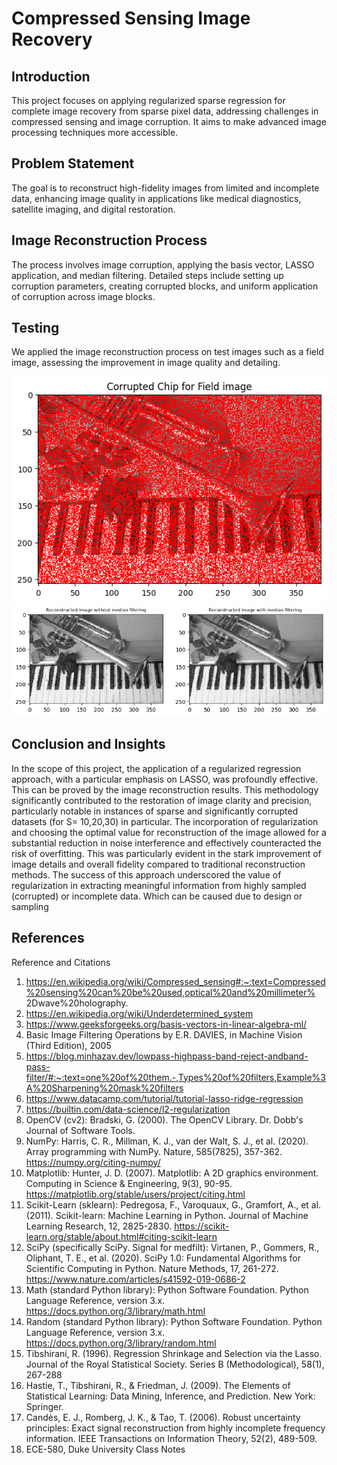 # Compressed Sensing Image Recovery

## Introduction
This project focuses on applying regularized sparse regression for complete image recovery from sparse pixel data, addressing challenges in compressed sensing and image corruption. It aims to make advanced image processing techniques more accessible.

## Problem Statement
The goal is to reconstruct high-fidelity images from limited and incomplete data, enhancing image quality in applications like medical diagnostics, satellite imaging, and digital restoration.

## Image Reconstruction Process
The process involves image corruption, applying the basis vector, LASSO application, and median filtering. Detailed steps include setting up corruption parameters, creating corrupted blocks, and uniform application of corruption across image blocks.

## Testing
We applied the image reconstruction process on test images such as a field image, assessing the improvement in image quality and detailing.

![Corrupted Test Image](testimages/corrupted_test.png "Corrupted Test Image")
![Reconstrcuted Test Image](testimages/reconstructed_test_image.png "PReconstrcuted Test Image")


## Conclusion and Insights
In the scope of this project, the application of a regularized regression approach, with a particular emphasis on LASSO, was profoundly effective. This can be proved by the image reconstruction results. This methodology significantly contributed to the restoration of image clarity and precision, particularly notable in instances of sparse and significantly corrupted datasets 
(for S= 10,20,30) in particular. The incorporation of regularization and choosing the optimal value for reconstruction of the image allowed for a substantial reduction in noise interference and effectively counteracted the risk of overfitting. This was particularly evident in the stark improvement of image details and overall fidelity compared to traditional reconstruction 
methods. The success of this approach underscored the value of regularization in extracting meaningful information from highly sampled (corrupted) or incomplete data. Which can be caused due to design or sampling


## References
Reference and Citations
1. https://en.wikipedia.org/wiki/Compressed_sensing#:~:text=Compressed%20sensing%20can%20be%20used,optical%20and%20millimeter%
2Dwave%20holography.
2. https://en.wikipedia.org/wiki/Underdetermined_system
3. https://www.geeksforgeeks.org/basis-vectors-in-linear-algebra-ml/
4. Basic Image Filtering Operations by E.R. DAVIES, in Machine Vision (Third Edition), 2005
5. https://blog.minhazav.dev/lowpass-highpass-band-reject-andband-pass-filter/#:~:text=one%20of%20them.-,Types%20of%20filters,Example%3A%20Sharpening%20mask%20filters
6. https://www.datacamp.com/tutorial/tutorial-lasso-ridge-regression 
7. https://builtin.com/data-science/l2-regularization
8. OpenCV (cv2): Bradski, G. (2000). The OpenCV Library. Dr. Dobb's Journal of Software Tools.
9. NumPy: Harris, C. R., Millman, K. J., van der Walt, S. J., et al. (2020). Array programming with NumPy. Nature, 585(7825), 357-362. 
https://numpy.org/citing-numpy/
10. Matplotlib: Hunter, J. D. (2007). Matplotlib: A 2D graphics environment. Computing in Science & Engineering, 9(3), 90-95. 
https://matplotlib.org/stable/users/project/citing.html
11.  Scikit-Learn (sklearn): Pedregosa, F., Varoquaux, G., Gramfort, A., et al. (2011). Scikit-learn: Machine Learning in Python. Journal of 
Machine Learning Research, 12, 2825-2830. https://scikit-learn.org/stable/about.html#citing-scikit-learn
12.  SciPy (specifically SciPy. Signal for medfilt): Virtanen, P., Gommers, R., Oliphant, T. E., et al. (2020). SciPy 1.0: Fundamental Algorithms 
for Scientific Computing in Python. Nature Methods, 17, 261-272. https://www.nature.com/articles/s41592-019-0686-2
13.  Math (standard Python library): Python Software Foundation. Python Language Reference, version 3.x. 
https://docs.python.org/3/library/math.html
14. Random (standard Python library): Python Software Foundation. Python Language Reference, version 3.x. 
https://docs.python.org/3/library/random.html
15. Tibshirani, R. (1996). Regression Shrinkage and Selection via the Lasso. Journal of the Royal Statistical Society. Series B 
(Methodological), 58(1), 267-288
16. Hastie, T., Tibshirani, R., & Friedman, J. (2009). The Elements of Statistical Learning: Data Mining, Inference, and Prediction. New York: 
Springer.
17. Candès, E. J., Romberg, J. K., & Tao, T. (2006). Robust uncertainty principles: Exact signal reconstruction from highly incomplete 
frequency information. IEEE Transactions on Information Theory, 52(2), 489-509.
18. ECE-580, Duke University Class Notes
